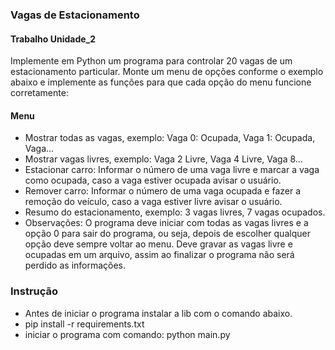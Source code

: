 <h3>Vagas de Estacionamento</h3>

<h4>Trabalho Unidade_2</h4>

<p>
Implemente em Python um programa para controlar 20 vagas de um estacionamento particular. Monte
um menu de opções conforme o exemplo abaixo e implemente as funções para que cada opção do menu
funcione corretamente:
</p>

<h4>Menu</h4>

<ul>
  <li>Mostrar todas as vagas, exemplo: Vaga 0: Ocupada, Vaga 1: Ocupada, Vaga...</li>
  <li>Mostrar vagas livres, exemplo: Vaga 2 Livre, Vaga 4 Livre, Vaga 8... </li>
  <li>Estacionar carro: Informar o número de uma vaga livre e marcar a vaga como ocupada, caso a vaga estiver ocupada avisar o usuário.</li>
  <li>Remover carro: Informar o número de uma vaga ocupada e fazer a remoção do veículo, caso a vaga estiver livre avisar o usuário.</li>
  <li>Resumo do estacionamento, exemplo: 3 vagas livres, 7 vagas ocupados.</li>
  <li>Observações: O programa deve iniciar com todas as vagas livres e a opção 0 para sair do programa, ou seja,
      depois de escolher qualquer opção deve sempre voltar ao menu. Deve gravar as vagas livre e ocupadas em um
      arquivo, assim ao finalizar o programa não será perdido as informações.</li>
</ul>


<h3>Instrução</h3>

<ul>
  <li>Antes de iniciar o programa instalar a lib com o comando abaixo.</li>
  <li>pip install -r requirements.txt</li>  
  <li>iniciar o programa com comando: python main.py </li>
</ul>
